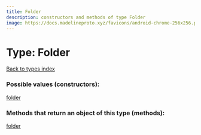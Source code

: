 ```yaml
---
title: Folder
description: constructors and methods of type Folder
image: https://docs.madelineproto.xyz/favicons/android-chrome-256x256.png
---
```

# Type: Folder
[Back to types index](index.md)



### Possible values (constructors):

[folder](../constructors/folder.md)  



### Methods that return an object of this type (methods):



[folder](../constructors/folder.md)  

